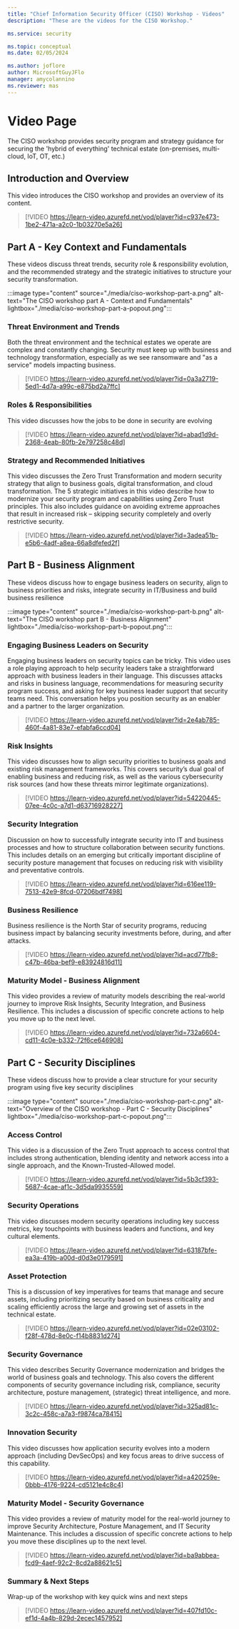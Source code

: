 ```yaml
---
title: "Chief Information Security Officer (CISO) Workshop - Videos"
description: "These are the videos for the CISO Workshop."

ms.service: security

ms.topic: conceptual
ms.date: 02/05/2024

ms.author: joflore
author: MicrosoftGuyJFlo
manager: amycolannino
ms.reviewer: mas
---
```


# Video Page

The CISO workshop provides security program and strategy guidance for securing the 'hybrid of everything' technical estate (on-premises, multi-cloud, IoT, OT, etc.)

## Introduction and Overview

This video introduces the CISO workshop and provides an overview of its content.

> [!VIDEO https://learn-video.azurefd.net/vod/player?id=c937e473-1be2-471a-a2c0-1b03270e5a26]

## Part A - Key Context and Fundamentals

These videos discuss threat trends, security role & responsibility evolution, and the recommended strategy and the strategic initiatives to structure your security transformation.

:::image type="content" source="./media/ciso-workshop-part-a.png" alt-text="The CISO workshop part A - Context and Fundamentals" lightbox="./media/ciso-workshop-part-a-popout.png":::

### Threat Environment and Trends
Both the threat environment and the technical estates we operate are complex and constantly changing. Security must keep up with business and technology transformation, especially as we see ransomware and "as a service" models impacting business.

> [!VIDEO https://learn-video.azurefd.net/vod/player?id=0a3a2719-5ed1-4d7a-a99c-e875bd2a7ffc]

### Roles & Responsibilities
This video discusses how the jobs to be done in security are evolving

> [!VIDEO https://learn-video.azurefd.net/vod/player?id=abad1d9d-2368-4eab-80fb-2e797258c48d]

### Strategy and Recommended Initiatives
This video discusses the Zero Trust Transformation and modern security strategy that align to business goals, digital transformation, and cloud transformation. The 5 strategic initiatives in this video describe how to modernize your security program and capabilities using Zero Trust principles. This also includes guidance on avoiding extreme approaches that result in increased risk – skipping security completely and overly restrictive security. 

> [!VIDEO https://learn-video.azurefd.net/vod/player?id=3adea51b-e5b6-4adf-a8ea-66a8dfefed2f]

## Part B - Business Alignment
These videos discuss how to engage business leaders on security, align to business priorities and risks, integrate security in IT/Business and build business resilience

:::image type="content" source="./media/ciso-workshop-part-b.png" alt-text="The CISO workshop part B - Business Alignment" lightbox="./media/ciso-workshop-part-b-popout.png":::

### Engaging Business Leaders on Security
Engaging business leaders on security topics can be tricky. This video uses a role playing approach to help security leaders take a straightforward approach with business leaders in their language. This discusses attacks and risks in business language, recommendations for measuring security program success, and asking for key business leader support that security teams need. This conversation helps you position security as an enabler and a partner to the larger organization.  

> [!VIDEO https://learn-video.azurefd.net/vod/player?id=2e4ab785-460f-4a81-83e7-efabfa6ccd04]

### Risk Insights
This video discusses how to align security priorities to business goals and existing risk management frameworks. This covers security’s dual goal of enabling business and reducing risk, as well as the various cybersecurity risk sources (and how these threats mirror legitimate organizations). 

> [!VIDEO https://learn-video.azurefd.net/vod/player?id=54220445-07ee-4c0c-a7d1-d63716928227]

### Security Integration
Discussion on how to successfully integrate security into IT and business processes and how to structure collaboration between security functions. This includes details on an emerging but critically important discipline of security posture management that focuses on reducing risk with visibility and preventative controls.

> [!VIDEO https://learn-video.azurefd.net/vod/player?id=616ee119-7513-42e9-8fcd-07206bdf7498]

### Business Resilience
Business resilience is the North Star of security programs, reducing business impact by balancing security investments before, during, and after attacks. 

> [!VIDEO https://learn-video.azurefd.net/vod/player?id=acd77fb8-c47b-46ba-bef9-e83924816d11]

### Maturity Model - Business Alignment
This video provides a review of maturity models describing the real-world journey to improve Risk Insights, Security Integration, and Business Resilience. This includes a discussion of specific concrete actions to help you move up to the next level.

> [!VIDEO https://learn-video.azurefd.net/vod/player?id=732a6604-cd11-4c0e-b332-72f6ce646908]

## Part C - Security Disciplines 
These videos discuss how to provide a clear structure for your security program using five key security disciplines
 
:::image type="content" source="./media/ciso-workshop-part-c.png" alt-text="Overview of the CISO workshop - Part C - Security Disciplines" lightbox="./media/ciso-workshop-part-c-popout.png":::
 
### Access Control
This video is a discussion of the Zero Trust approach to access control that includes strong authentication, blending identity and network access into a single approach, and the Known-Trusted-Allowed model. 

> [!VIDEO https://learn-video.azurefd.net/vod/player?id=5b3cf393-5687-4cae-af1c-3d5da9935559] 

### Security Operations
This video discusses modern security operations including key success metrics, key touchpoints with business leaders and functions, and key cultural elements. 

> [!VIDEO https://learn-video.azurefd.net/vod/player?id=63187bfe-ea3a-419b-a00d-d0d3e0179591]

### Asset Protection
This is a discussion of key imperatives for teams that manage and secure assets, including prioritizing security based on business criticality and scaling efficiently across the large and growing set of assets in the technical estate. 

> [!VIDEO https://learn-video.azurefd.net/vod/player?id=02e03102-f28f-478d-8e0c-f14b8831d274]

### Security Governance
This video describes Security Governance modernization and bridges the world of business goals and technology. This also covers the different components of security governance including risk, compliance, security architecture, posture management, (strategic) threat intelligence, and more. 

> [!VIDEO https://learn-video.azurefd.net/vod/player?id=325ad81c-3c2c-458c-a7a3-f9874ca78415]

### Innovation Security
This video discusses how application security evolves into a modern approach (including DevSecOps) and key focus areas to drive success of this capability. 

> [!VIDEO https://learn-video.azurefd.net/vod/player?id=a420259e-0bbb-4176-9224-cd5121e4c8c4]

### Maturity Model - Security Governance
This video provides a review of maturity model for the real-world journey to improve Security Architecture, Posture Management, and IT Security Maintenance. This includes a discussion of specific concrete actions to help you move these disciplines up to the next level.

> [!VIDEO https://learn-video.azurefd.net/vod/player?id=ba9abbea-fcd9-4aef-92c2-8cd2a88621c5]

### Summary & Next Steps
Wrap-up of the workshop with key quick wins and next steps

> [!VIDEO https://learn-video.azurefd.net/vod/player?id=407fd10c-ef1d-4a4b-829d-2ecec1457952]
